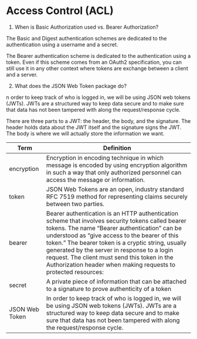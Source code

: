 # Access Control (ACL)

1. When is Basic Authorization used vs. Bearer Authorization?

The Basic and Digest authentication schemes are dedicated to the authentication using a username and a secret.

The Bearer authentication scheme is dedicated to the authentication using a token. Even if this scheme comes from an OAuth2 specification, you can still use it in any other context where tokens are exchange between a client and a server.

2. What does the JSON Web Token package do?

n order to keep track of who is logged in, we will be using JSON web tokens (JWTs). JWTs are a structured way to keep data secure and to make sure that data has not been tampered with along the request/response cycle.

There are three parts to a JWT: the header, the body, and the signature. The header holds data about the JWT itself and the signature signs the JWT. The body is where we will actually store the information we want.


|Term| Definition|
|----|-----------|
|encryption| Encryption in encoding technique in which message is encoded by using encryption algorithm in such a way that only authorized personnel can access the message or information.|
|token| JSON Web Tokens are an open, industry standard RFC 7519 method for representing claims securely between two parties.|
|bearer| Bearer authentication is an HTTP authentication scheme that involves security tokens called bearer tokens. The name “Bearer authentication” can be understood as “give access to the bearer of this token.” The bearer token is a cryptic string, usually generated by the server in response to a login request. The client must send this token in the Authorization header when making requests to protected resources:
|secret| A private piece of information that can be attached to a signature to prove authenticity of a token|
|JSON Web Token| In order to keep track of who is logged in, we will be using JSON web tokens (JWTs). JWTs are a structured way to keep data secure and to make sure that data has not been tampered with along the request/response cycle.|

